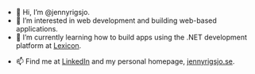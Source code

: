- 👋 Hi, I’m @jennyrigsjo.
- 👀 I’m interested in web development and building web-based applications.
- 🌱 I’m currently learning how to build apps using the .NET development platform at <a href="https://www.linkedin.com/company/lexicon-yrkesutbildning-i-v%C3%A4st/">Lexicon</a>.
<!-- - 💞️ I’m looking to collaborate on ... -->
- 📫 Find me at <a href="https://www.linkedin.com/in/jennyrigsjo/">LinkedIn</a> and my personal homepage, <a href="https://jennyrigsjo.se/">jennyrigsjo.se</a>.

<!---
jennyrigsjo/jennyrigsjo is a ✨ special ✨ repository because its `README.md` (this file) appears on your GitHub profile.
You can click the Preview link to take a look at your changes.
--->
